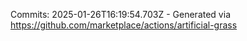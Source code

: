 Commits: 2025-01-26T16:19:54.703Z - Generated via https://github.com/marketplace/actions/artificial-grass
<br>

